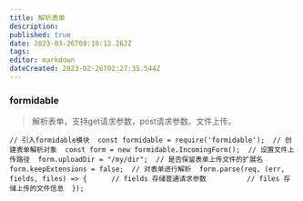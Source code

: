 ```yaml
---
title: 解析表单
description: 
published: true
date: 2023-03-26T08:10:12.262Z
tags: 
editor: markdown
dateCreated: 2023-02-26T02:27:35.544Z
---
```


### formidable

> 解析表单，支持get请求参数，post请求参数、文件上传。

`// 引入formidable模块  const formidable = require('formidable');  // 创建表单解析对象  const form = new formidable.IncomingForm();  // 设置文件上传路径  form.uploadDir = "/my/dir";  // 是否保留表单上传文件的扩展名  form.keepExtensions = false;  // 对表单进行解析  form.parse(req, (err, fields, files) => {      // fields 存储普通请求参数          // files 存储上传的文件信息  });`